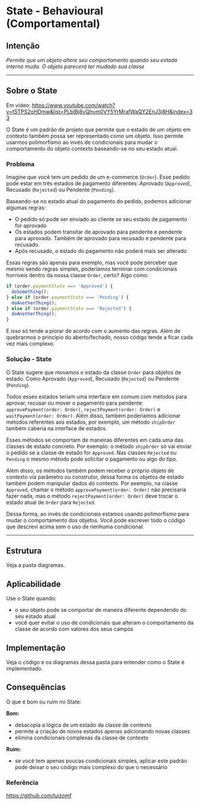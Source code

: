 # State - Behavioural (Comportamental)

## Intenção

*Permite que um objeto altere seu comportamento quando seu estado interno muda. O objeto parecerá ter mudado sua classe*

---

## Sobre o State

Em vídeo: https://www.youtube.com/watch?v=tSTPS2oHDmw&list=PLbIBj8vQhvm0VY5YrMrafWaQY2EnJ3j8H&index=33

O State é um padrão de projeto que permite que o estado de um objeto em contexto também possa ser representado como um objeto. Isso permite usarmos polimorfismo ao invés de condicionais para mudar o comportamento do objeto contexto baseando-se no seu estado atual.

### Problema

Imagine que você tem um pedido de um e-commerce (`Order`). Esse pedido pode estar em três estados de pagamento diferentes: Aprovado (`Approved`), Recusado (`Rejected`) ou Pendente (`Pending`).

Baseando-se no estado atual do pagamento do pedido, podemos adicionar algumas regras:

- O pedido só pode ser enviado ao cliente se seu estado de pagamento for aprovado
- Os estados podem transitar de aprovado para pendente e pendente para aprovado. Também de aprovado para recusado e pendente para recusado.
- Após recusado, o estado do pagamento não poderá mais ser alterado

Essas regras são apenas para exemplo, mas você pode perceber que mesmo sendo regras simples, poderíamos terminar com condicionais horríveis dentro da nossa classe `Order`, certo? Algo como:

```typescript
if (order.paymentState === 'Approved') {
  doSomething();
} else if (order.paymentState === 'Pending') {
  doAnotherThing();
} else if (order.paymentState === 'Rejected') {
  doAnotherThing();
}
```

E isso só tende a piorar de acordo com o aumento das regras. Além de quebrarmos o princípio do aberto/fechado, nosso código tende a ficar cada vez mais complexo.

### Solução - State

O State sugere que movamos o estado da classe `Order` para objetos de estado. Como Aprovado (`Approved`), Recusado (`Rejected`) ou Pendente (`Pending`).

Todos esses estados teriam uma interface em comum com métodos para aprovar, recusar ou mover o pagamento para pendente: `approvePayment(order: Order)`, `rejectPayment(order: Order)` e `waitPayment(order: Order)`. Além disso, também poderíamos adicionar métodos referentes aos estados, por exemplo, um método `shipOrder` também caberia na interface de estados.

Esses métodos se comportam de maneiras diferentes em cada uma das classes de estado concreto. Por exemplo: o método `shipOrder` só vai enviar o pedido se a classe de estado for `Approved`. Nas classes `Rejected` ou `Pending` o mesmo método pode solicitar o pagamento ou algo do tipo.

Além disso, os métodos também podem receber o próprio objeto de contexto via parâmetro ou construtor, dessa forma os objetos de estado também podem manipular dados do contexto. Por exemplo, na classe `Approved`, chamar o método `approvePayment(order: Order)` não precisaria fazer nada, mas o método `rejectPayment(order: Order)` deve trocar o estado atual de `Order` para `Rejected`.

Dessa forma, ao invés de condicionais estamos usando polimorfismo para mudar o comportamento dos objetos. Você pode escrever todo o código que descrevi acima sem o uso de nenhuma condicional.

---

## Estrutura

Veja a pasta diagramas.

## Aplicabilidade

Use o State quando:

- o seu objeto pode se comportar de maneira diferente dependendo do seu estado atual
- você quer evitar o uso de condicionais que alteram o comportamento da classe de acordo com valores dos seus campos

## Implementação

Veja o código e os diagramas dessa pasta para entender como o State é implementado.

## Consequências

O que é bom ou ruim no State:

**Bom:**
- desacopla a lógica de um estado da classe de contexto
- permite a criação de novos estados apenas adicionando novas classes
- elimina condicionais complexas da classe de contexto

**Ruim:**
- se você tem apenas poucas condicionais simples, aplicar este padrão pode deixar o seu código mais complexo do que o necessário

### Referência

https://github.com/luizomf